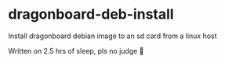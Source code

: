 # dragonboard-deb-install
Install dragonboard debian image to an sd card from a linux host

Written on 2.5 hrs of sleep, pls no judge :sparkling_heart:
